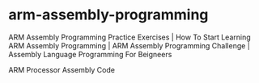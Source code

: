 # arm-assembly-programming
ARM Assembly Programming Practice Exercises | How To Start Learning ARM Assembly Programming | ARM Assembly Programming Challenge | Assembly Language Programming For Beigneers

ARM Processor Assembly Code

